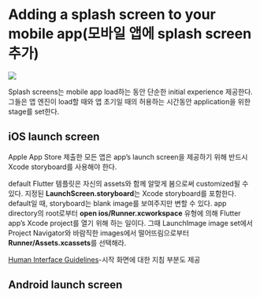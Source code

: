# Adding a splash screen to your mobile app(모바일 앱에 splash screen 추가)  
![](https://docs.flutter.dev/assets/images/docs/development/ui/splash-screen/android-splash-screen/splash-screens_header.png)  

Splash screens는 mobile app load하는 동안 단순한 initial experience 제공한다. 그들은 앱 엔진이 load할 때와 앱 초기일 때의 허용하는 시간동안 application을 위한 stage를 set한다.  

## iOS launch screen
Apple App Store 제출한 모든 앱은 app’s launch screen을 제공하기 위해 반드시 Xcode storyboard를 사용해야 한다.  

default Flutter 템플릿은 자신의 assets와 함께 알맞게 봄으로써 customized될 수 있다. 지정된 **LaunchScreen.storyboard**는 Xcode storyboard를 포함한다. default일 때, storyboard는 blank image를 보여주지만 변할 수 있다. app directory의 root로부터 **open ios/Runner.xcworkspace** 유형에 의해 Flutter app’s Xcode project를 열기 위해 하는 일이다. 그때 LaunchImage image set에서 Project Navigator와 바람직한 images에서 떨어뜨림으로부터 **Runner/Assets.xcassets**를 선택해라.  

[Human Interface Guidelines](https://developer.apple.com/design/human-interface-guidelines/patterns/launching#launch-screens/)-시작 화면에 대한 지침 부분도 제공

## Android launch screen


```dart
```